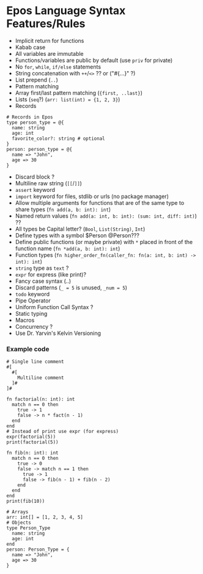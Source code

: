# Epos Language Syntax Features/Rules

- Implicit return for functions
- Kabab case
- All variables are immutable
- Functions/variables are public by default (use `priv` for private)
- No `for`, `while`, `if/else` statements
- String concatenation with `++`/`<>` ?? or ("#{...}" ?)
- List prepend (`..`)
- Pattern matching
- Array first/last pattern matching (`{first, ..last}`)
- Lists (`seq`?) (`arr: list(int) = {1, 2, 3}`)
- Records
```epos
# Records in Epos
type person_type = @{
  name: string
  age: int
  favorite_color?: string # optional
}
person: person_type = @{
  name => "John",
  age => 30
}
```
- Discard block ?
- Multiline raw string (`[[`/`]]`)
- `assert` keyword
- `import` keyword for files, stdlib or urls (no package manager)
- Allow multiple arguments for functions that are of the same type to share types (`fn add(a, b: int): int`)
- Named return values (`fn add(a: int, b: int): (sum: int, diff: int)`) ??
- All types be Capital letter? (`Bool`, `List(String)`, `Int`)
- Define types with a symbol $Person @Person???
- Define public functions (or maybe private) with `*` placed in front of the function name (`fn *add(a, b: int): int`)
- Function types (`fn higher_order_fn(caller_fn: fn(a: int, b: int) -> int): int`)
- `string` type as `text` ?
- `expr` for express (like print)?
- Fancy case syntax (..)
- Discard patterns (`_ = 5` is unused, `_num = 5`)
- `todo` keyword
- Pipe Operator
- Uniform Function Call Syntax ?
- Static typing
- Macros
- Concurrency ?
- Use Dr. Yarvin's Kelvin Versioning

### Example code
```epos
# Single line comment
#[
  #[
    Multiline comment
  ]#
]#

fn factorial(n: int): int
  match n == 0 then
    true -> 1
    false -> n * fact(n - 1)
  end
end
# Instead of print use expr (for express)
expr(factorial(5))
print(factorial(5))

fn fib(n: int): int
  match n == 0 then
    true -> 0
    false -> match n == 1 then
      true -> 1
      false -> fib(n - 1) + fib(n - 2)
    end
  end
end
print(fib(10))

# Arrays
arr: int[] = [1, 2, 3, 4, 5]
# Objects
type Person_Type
  name: string
  age: int
end
person: Person_Type = {
  name => "John",
  age => 30
}
```

